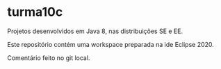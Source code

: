 # turma10c
Projetos desenvolvidos em Java 8, nas distribuições SE e EE.

Este repositório contém uma workspace preparada na ide Eclipse 2020.


Comentário feito no git local.